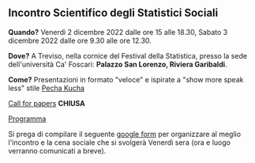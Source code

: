 ## Incontro Scientifico degli Statistici Sociali

**Quando?** Venerdì 2 dicembre 2022 dalle ore 15 alle 18.30, Sabato 3 dicembre 2022 dalle ore 9.30 alle ore 12.30.

**Dove?** A Treviso, nella cornice del Festival della Statistica, presso la sede dell'università Ca' Foscari: **Palazzo San Lorenzo, Riviera Garibaldi**. 

**Come?** Presentazioni in formato "veloce" e ispirate a "show more speak less" stile [Pecha Kucha](https://meeting-hub.net/blog/pechakucha)


[Call for papers](Call.md) **CHIUSA**

[Programma](Programma.md) 

Si prega di compilare il seguente [google form](https://docs.google.com/forms/d/e/1FAIpQLSefR50yTwASOkDy1dq2ZXX82HibEupnyZf5ry3vKR6KKraFfg/viewform?usp=pp_url) per organizzare al meglio l'incontro e la cena sociale che si svolgerà Venerdì sera (ora e luogo verranno comunicati a breve).
